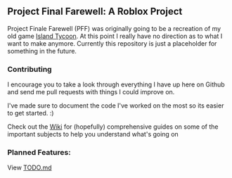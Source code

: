## Project Final Farewell: A Roblox Project
Project Finale Farewell (PFF) was originally going to be a recreation of my old game
[Island Tycoon](http://www.roblox.com/Island-Tycoon-place?id=15541427).
At this point I really have no direction as to what I want to make anymore.
Currently this repository is just a placeholder for something in the future.

### Contributing
I encourage you to take a look through everything I have up here on Github and send me
pull requests with things I could improve on.

I've made sure to document the code I've worked on the most so
its easier to get started. :)

Check out the [Wiki](https://github.com/VoxelDavid/pff/wiki) for (hopefully) comprehensive
guides on some of the important subjects to help you understand what's going on

### Planned Features:
View [TODO.md](https://github.com/VoxelDavid/pff/blob/master/TODO.md)